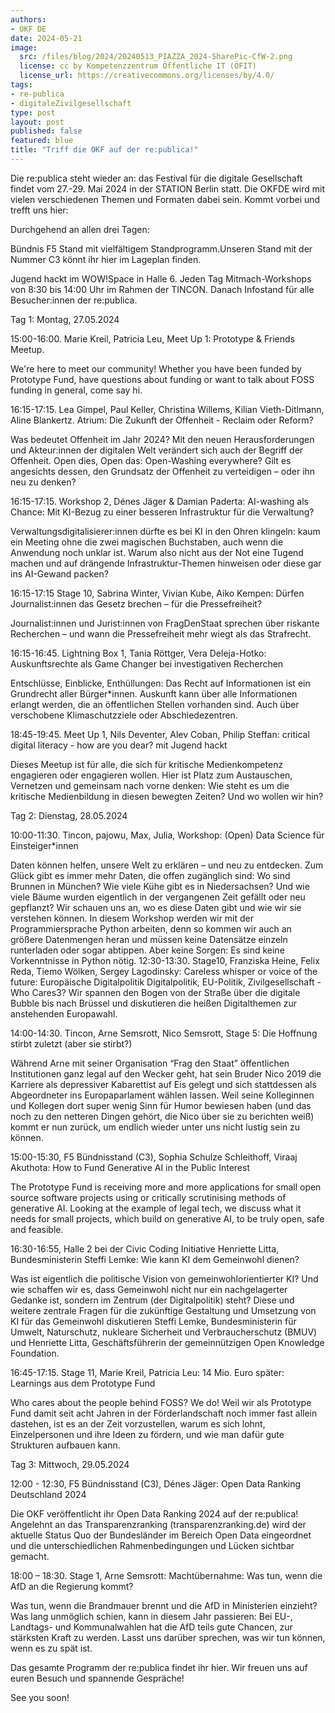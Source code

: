 ```yaml
---
authors:
- OKF DE
date: 2024-05-21
image: 
  src: /files/blog/2024/20240513_PIAZZA_2024-SharePic-CfW-2.png
  license: cc by Kompetenzzentrum Öffentliche IT (ÖFIT)
  license_url: https://creativecommons.org/licenses/by/4.0/
tags:
- re-publica
- digitaleZivilgesellschaft
type: post
layout: post
published: false
featured: blue
title: "Triff die OKF auf der re:publica!"
---
```


Die re:publica steht wieder an: das Festival für die digitale Gesellschaft findet vom 27.-29. Mai 2024 in der STATION Berlin statt.  Die OKFDE wird mit vielen verschiedenen Themen und Formaten dabei sein.
Kommt vorbei und trefft uns hier:

Durchgehend an allen drei Tagen:

Bündnis F5 Stand mit vielfältigem Standprogramm.Unseren Stand mit der Nummer C3 könnt ihr hier im Lageplan finden.

Jugend hackt im WOW!Space in Halle 6.
Jeden Tag Mitmach-Workshops von 8:30 bis 14:00 Uhr im Rahmen der TINCON. 
Danach Infostand für alle Besucher:innen der re:publica.

Tag 1: Montag, 27.05.2024

15:00-16:00. Marie Kreil, Patricia Leu, Meet Up 1: Prototype & Friends Meetup. 

We're here to meet our community! Whether you have been funded by Prototype Fund, have questions about funding or want to talk about FOSS funding in general, come say hi.

16:15-17:15. Lea Gimpel, Paul Keller, Christina Willems, Kilian Vieth-Ditlmann, Aline Blankertz. Atrium: Die Zukunft der Offenheit - Reclaim oder Reform?

Was bedeutet Offenheit im Jahr 2024? Mit den neuen Herausforderungen und Akteur:innen der digitalen Welt verändert sich auch der Begriff der Offenheit. Open dies, Open das: Open-Washing everywhere? Gilt es angesichts dessen, den Grundsatz der Offenheit zu verteidigen – oder ihn neu zu denken?

16:15-17:15. Workshop 2, Dénes Jäger & Damian Paderta: AI-washing als Chance: Mit KI-Bezug zu einer besseren Infrastruktur für die Verwaltung?

Verwaltungsdigitalisierer:innen dürfte es bei KI in den Ohren klingeln: kaum ein Meeting ohne die zwei magischen Buchstaben, auch wenn die Anwendung noch unklar ist. Warum also nicht aus der Not eine Tugend machen und auf drängende Infrastruktur-Themen hinweisen oder diese gar ins AI-Gewand packen?

16:15-17:15 Stage 10, Sabrina Winter, Vivian Kube, Aiko Kempen: Dürfen Journalist:innen das Gesetz brechen – für die Pressefreiheit?

Journalist:innen und Jurist:innen von FragDenStaat sprechen über riskante Recherchen – und wann die Pressefreiheit mehr wiegt als das Strafrecht.


16:15-16:45. Lightning Box 1, Tania Röttger, Vera Deleja-Hotko: Auskunftsrechte als Game Changer bei investigativen Recherchen

Entschlüsse, Einblicke, Enthüllungen: Das Recht auf Informationen ist ein Grundrecht aller Bürger*innen. Auskunft kann über alle Informationen erlangt werden, die an öffentlichen Stellen vorhanden sind. Auch über verschobene Klimaschutzziele oder Abschiedezentren.

18:45-19:45. Meet Up 1, Nils Deventer, Alev Coban, Philip Steffan: critical digital literacy - how are you dear? mit Jugend hackt

Dieses Meetup ist für alle, die sich für kritische Medienkompetenz engagieren oder engagieren wollen. Hier ist Platz zum Austauschen, Vernetzen und gemeinsam nach vorne denken: Wie steht es um die kritische Medienbildung in diesen bewegten Zeiten? Und wo wollen wir hin?


Tag 2: Dienstag, 28.05.2024

10:00-11:30. Tincon, pajowu, Max, Julia, Workshop: (Open) Data Science für Einsteiger*innen 

Daten können helfen, unsere Welt zu erklären – und neu zu entdecken. Zum Glück gibt es immer mehr Daten, die offen zugänglich sind: Wo sind Brunnen in München? Wie viele Kühe gibt es in Niedersachsen? Und wie viele Bäume wurden eigentlich in der vergangenen Zeit gefällt oder neu gepflanzt? Wir schauen uns an, wo es diese Daten gibt und wie wir sie verstehen können. In diesem Workshop werden wir mit der Programmiersprache Python arbeiten, denn so kommen wir auch an größere Datenmengen heran und müssen keine Datensätze einzeln runterladen oder sogar abtippen. Aber keine Sorgen: Es sind keine Vorkenntnisse in Python nötig.
12:30-13:30. Stage10, Franziska Heine, Felix Reda, Tiemo Wölken, Sergey Lagodinsky: Careless whisper or voice of the future: Europäische Digitalpolitik
Digitalpolitik, EU-Politik, Zivilgesellschaft - Who Cares3? Wir spannen den Bogen von der Straße über die digitale Bubble bis nach Brüssel und diskutieren die heißen Digitalthemen zur anstehenden Europawahl.


14:00-14:30. Tincon, Arne Semsrott, Nico Semsrott, Stage 5: Die Hoffnung stirbt zuletzt (aber sie stirbt?) 
 
Während Arne mit seiner Organisation “Frag den Staat” öffentlichen Institutionen ganz legal auf den Wecker geht, hat sein Bruder Nico 2019 die Karriere als depressiver Kabarettist auf Eis gelegt und sich stattdessen als Abgeordneter ins Europaparlament wählen lassen. Weil seine Kolleginnen und Kollegen dort super wenig Sinn für Humor bewiesen haben (und das noch zu den netteren Dingen gehört, die Nico über sie zu berichten weiß) kommt er nun zurück, um endlich wieder unter uns nicht lustig sein zu können. 

15:00-15:30,  F5 Bündnisstand (C3), Sophia Schulze Schleithoff, Viraaj Akuthota: How to Fund Generative AI in the Public Interest

The Prototype Fund is receiving more and more applications for small open source software projects using or critically scrutinising methods of generative AI. Looking at the example of legal tech, we discuss what it needs for small projects, which build on generative AI, to be truly open, safe and feasible.

16:30-16:55, Halle 2 bei der Civic Coding Initiative
Henriette Litta, Bundesministerin Steffi Lemke: Wie kann KI dem Gemeinwohl dienen? 

Was ist eigentlich die politische Vision von gemeinwohlorientierter KI? Und wie schaffen wir es, dass Gemeinwohl nicht nur ein nachgelagerter Gedanke ist, sondern im Zentrum (der Digitalpolitik) steht? Diese und weitere zentrale Fragen für die zukünftige Gestaltung und Umsetzung von KI für das Gemeinwohl diskutieren Steffi Lemke, Bundesministerin für Umwelt, Naturschutz, nukleare Sicherheit und Verbraucherschutz (BMUV) und Henriette Litta, Geschäftsführerin der gemeinnützigen Open Knowledge Foundation. 

16:45-17:15. Stage 11, Marie Kreil, Patricia Leu: 14 Mio. Euro später: Learnings aus dem Prototype Fund

Who cares about the people behind FOSS? We do! Weil wir als Prototype Fund damit seit acht Jahren in der Förderlandschaft noch immer fast allein dastehen, ist es an der Zeit vorzustellen, warum es sich lohnt, Einzelpersonen und ihre Ideen zu fördern, und wie man dafür gute Strukturen aufbauen kann.


Tag 3: Mittwoch, 29.05.2024

12:00 - 12:30, F5 Bündnisstand (C3), Dénes Jäger: Open Data Ranking Deutschland 2024

Die OKF veröffentlicht ihr Open Data Ranking 2024 auf der re:publica! Angelehnt an das Transparenzranking (transparenzranking.de) wird der aktuelle Status Quo der Bundesländer im Bereich Open Data eingeordnet und die unterschiedlichen Rahmenbedingungen und Lücken sichtbar gemacht.

18:00 – 18:30. Stage 1, Arne Semsrott: Machtübernahme: Was tun, wenn die AfD an die Regierung kommt?

Was tun, wenn die Brandmauer brennt und die AfD in Ministerien einzieht? Was lang unmöglich schien, kann in diesem Jahr passieren: Bei EU-, Landtags- und Kommunalwahlen hat die AfD teils gute Chancen, zur stärksten Kraft zu werden. Lasst uns darüber sprechen, was wir tun können, wenn es zu spät ist.


Das gesamte Programm der re:publica findet ihr hier. Wir freuen uns auf euren Besuch und spannende Gespräche!

See you soon!

